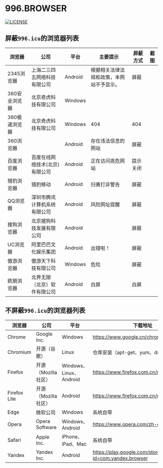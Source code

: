 # 996.BROWSER

[![LICENSE](https://img.shields.io/badge/%E8%AE%B8%E5%8F%AF%E8%AF%81-%E5%8F%8D996-red.svg)](https://github.com/996browser/996.BROWSER/blob/master/LICENSE)

## 屏蔽`996.icu`的浏览器列表

|浏览器|公司|平台|主要提示|屏蔽方式|截图|
|---|---|---|---|---|---|
|2345浏览器|上海二三四五网络科技有限公司|Android|根据相关法律法规和政策，本网站不予显示。|屏蔽||
|360安全浏览器|北京奇虎科技有限公司|Windows||||
|360极速浏览器|北京奇虎科技有限公司|Windows|404|404||
|360浏览器||Android|存在违法信息的网站|屏蔽||
|百度浏览器|百度在线网络技术(北京)有限公司|Android|正在访问高危网站|提示关闭||
|猎豹浏览器|猎豹移动|Android|扫黄打非警告|屏蔽||
|QQ浏览器|深圳市腾讯计算机系统有限公司|Android|风险网址提醒|屏蔽||
|搜狗浏览器|北京搜狗科技发展有限公司|Android||屏蔽||
|UC浏览器|阿里巴巴文化娱乐集团|Android|出错啦！|屏蔽||
|傲游浏览器|傲游天下科技有限公司|Windows|危险|屏蔽||
|欧朋浏览器|北界无限（北京）软件有限公司|Android|白屏|白屏||

## 不屏蔽`996.icu`的浏览器列表

|浏览器|公司|平台|下载地址|
|---|---|---|---|
|Chrome|Google Inc.|Windows|https://www.google.cn/chrome/|
|Chromium|开源（谷歌）|Linux|仓库安装（apt-get、yum、dnf 等）|
|Firefox|开源（Mozilla 社区）|Windows、Linux、Android|https://www.firefox.com.cn/mobile/|
|Firefox Lite|开源（Mozilla 社区）|Android|https://www.firefox.com.cn/mobile/|
|Edge|微软公司|Windows|系统自带|
|Opera|Opera Software|Windows、Android|https://www.opera.com/zh-cn/download|
|Safari|Apple Inc.|iPhone、iPad、Mac|系统自带|
|Yandex|Yandex Inc.|Android|https://play.google.com/store/apps/details?id=com.yandex.browser|


